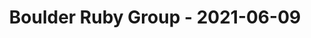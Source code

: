 ---
layout: post
title: Boulder Ruby Group - 2021-06-09
datetime: '2021-06-09T20:00:00-04:00'
name: Boulder Ruby Group
external_url: https://www.meetup.com/boulder_ruby_group/events/276796300/
online_event: false
year_month: 2021-06
---